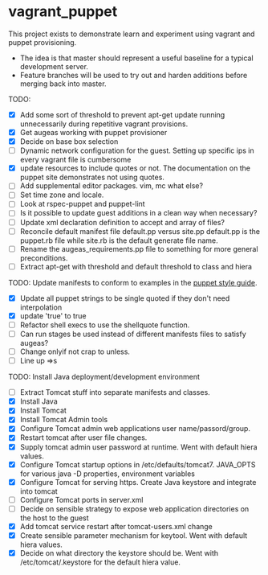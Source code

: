 vagrant_puppet
=====================

This project exists to demonstrate learn and experiment using vagrant and puppet provisioning.

- The idea is that master should represent a useful baseline for a typical development server.
- Feature branches will be used to try out and harden additions before merging back into master.

TODO:
- [x] Add some sort of threshold to prevent apt-get update running unnecessarily during repetitive vagrant provisions.
- [x] Get augeas working with puppet provisioner
- [x] Decide on base box selection
- [ ] Dynamic network configuration for the guest. Setting up specific ips in every vagrant file is cumbersome
- [x] update resources to include quotes or not. The documentation on the puppet site demonstrates not using quotes.
- [ ] Add supplemental editor packages. vim, mc what else?
- [ ] Set time zone and locale.
- [ ] Look at rspec-puppet and puppet-lint
- [ ] Is it possible to update guest additions in a clean way when necessary?
- [ ] Update xml declaration definition to accept and array of files?
- [ ] Reconcile default manifest file default.pp versus site.pp default.pp is the puppet.rb file while site.rb is the default generate file name.
- [ ] Rename the augeas_requirements.pp file to something for more general preconditions.
- [ ] Extract apt-get with threshold and default threshold to class and hiera

TODO: Update manifests to conform to examples in the [puppet style guide](http://docs.puppetlabs.com/guides/style_guide.html).
- [x] Update all puppet strings to be single quoted if they don't need interpolation
- [x] update 'true' to true
- [ ] Refactor shell execs to use the shellquote function.
- [ ] Can run stages be used instead of different manifests files to satisfy augeas?
- [ ] Change onlyif not crap to unless.
- [ ] Line up =>s

TODO: Install Java deployment/development environment
- [ ] Extract Tomcat stuff into separate manifests and classes.
- [x] Install Java
- [x] Install Tomcat
- [x] Install Tomcat Admin tools
- [x] Configure Tomcat admin web applications user name/passord/group.
- [x] Restart tomcat after user file changes.
- [x] Supply tomcat admin user password at runtime. Went with default hiera values.
- [x] Configure Tomcat startup options in /etc/defaults/tomcat7. JAVA_OPTS for various java -D properties, environment variables
- [x] Configure Tomcat for serving https. Create Java keystore and integrate into tomcat
- [ ] Configure Tomcat ports in server.xml
- [ ] Decide on sensible strategy to expose web application directories on the host to the guest
- [x] Add tomcat service restart after tomcat-users.xml change
- [x] Create sensible parameter mechanism for keytool. Went with default hiera values.
- [x] Decide on what directory the keystore should be. Went with /etc/tomcat/.keystore for the default hiera value.
